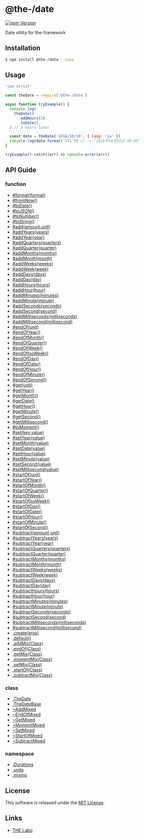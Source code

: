 @the-/date
==========

<!---
This file is generated by the-tmpl. Do not update manually.
--->

<!-- Badge Start -->
<a name="badges"></a>

[![npm Version][bd_npm_shield_url]][bd_npm_url]

[bd_repo_url]: https://github.com/the-labo/the
[bd_travis_url]: http://travis-ci.org/the-labo/the
[bd_travis_shield_url]: http://img.shields.io/travis/the-labo/the.svg?style=flat
[bd_travis_com_url]: http://travis-ci.com/the-labo/the
[bd_travis_com_shield_url]: https://api.travis-ci.com/the-labo/the.svg?token=
[bd_license_url]: https://github.com/the-labo/the/blob/master/LICENSE
[bd_npm_url]: http://www.npmjs.org/package/@the-/date
[bd_npm_shield_url]: http://img.shields.io/npm/v/@the-/date.svg?style=flat
[bd_standard_url]: http://standardjs.com/
[bd_standard_shield_url]: https://img.shields.io/badge/code%20style-standard-brightgreen.svg

<!-- Badge End -->


<!-- Description Start -->
<a name="description"></a>

Date utility for the-framework

<!-- Description End -->


<!-- Overview Start -->
<a name="overview"></a>




<!-- Overview End -->


<!-- Sections Start -->
<a name="sections"></a>

<!-- Section from "doc/readme/01.Installation.md.hbs" Start -->

<a name="section-doc-readme-01-installation-md"></a>

Installation
-----

```bash
$ npm install @the-/date --save
```


<!-- Section from "doc/readme/01.Installation.md.hbs" End -->

<!-- Section from "doc/readme/02.Usage.md.hbs" Start -->

<a name="section-doc-readme-02-usage-md"></a>

Usage
---------

```javascript
'use strict'

const theDate = require('@the-/date')

async function tryExample() {
  console.log(
    theDate()
      .addHours(3)
      .toDate(),
  ) // 3 hours later

  const date = theDate('2016/10/10', { lang: 'ja' })
  console.log(date.format('lll')) // -> "2016年10月10日 00:00"
}

tryExample().catch((err) => console.error(err))

```


<!-- Section from "doc/readme/02.Usage.md.hbs" End -->


<!-- Sections Start -->

<a name="api"></a>

## API Guide

### function
- [#format(format)](./doc/api/api.md#module_@the-/date.TheDate#format)
- [#fromNow()](./doc/api/api.md#module_@the-/date.TheDate#fromNow)
- [#toDate()](./doc/api/api.md#module_@the-/date.TheDate#toDate)
- [#toJSON()](./doc/api/api.md#module_@the-/date.TheDate#toJSON)
- [#toNumber()](./doc/api/api.md#module_@the-/date.TheDate#toNumber)
- [#toString()](./doc/api/api.md#module_@the-/date.TheDate#toString)
- [#add(amount,unit)](./doc/api/api.md#AddMixed#add)
- [#addYears(years)](./doc/api/api.md#AddMixed#addYears)
- [#addYear(year)](./doc/api/api.md#AddMixed#addYear)
- [#addQuarters(quarters)](./doc/api/api.md#AddMixed#addQuarters)
- [#addQuarter(quarter)](./doc/api/api.md#AddMixed#addQuarter)
- [#addMonths(months)](./doc/api/api.md#AddMixed#addMonths)
- [#addMonth(month)](./doc/api/api.md#AddMixed#addMonth)
- [#addWeeks(weeks)](./doc/api/api.md#AddMixed#addWeeks)
- [#addWeek(week)](./doc/api/api.md#AddMixed#addWeek)
- [#addDays(days)](./doc/api/api.md#AddMixed#addDays)
- [#addDay(day)](./doc/api/api.md#AddMixed#addDay)
- [#addHours(hours)](./doc/api/api.md#AddMixed#addHours)
- [#addHour(hour)](./doc/api/api.md#AddMixed#addHour)
- [#addMinutes(minutes)](./doc/api/api.md#AddMixed#addMinutes)
- [#addMinute(minute)](./doc/api/api.md#AddMixed#addMinute)
- [#addSeconds(seconds)](./doc/api/api.md#AddMixed#addSeconds)
- [#addSecond(second)](./doc/api/api.md#AddMixed#addSecond)
- [#addMilliseconds(milliseconds)](./doc/api/api.md#AddMixed#addMilliseconds)
- [#addMillisecond(millisecond)](./doc/api/api.md#AddMixed#addMillisecond)
- [#endOf(unit)](./doc/api/api.md#EndOfMixed#endOf)
- [#endOfYear()](./doc/api/api.md#EndOfMixed#endOfYear)
- [#endOfMonth()](./doc/api/api.md#EndOfMixed#endOfMonth)
- [#endOfQuarter()](./doc/api/api.md#EndOfMixed#endOfQuarter)
- [#endOfWeek()](./doc/api/api.md#EndOfMixed#endOfWeek)
- [#endOfIsoWeek()](./doc/api/api.md#EndOfMixed#endOfIsoWeek)
- [#endOfDay()](./doc/api/api.md#EndOfMixed#endOfDay)
- [#endOfDate()](./doc/api/api.md#EndOfMixed#endOfDate)
- [#endOfHour()](./doc/api/api.md#EndOfMixed#endOfHour)
- [#endOfMinute()](./doc/api/api.md#EndOfMixed#endOfMinute)
- [#endOfSecond()](./doc/api/api.md#EndOfMixed#endOfSecond)
- [#get(unit)](./doc/api/api.md#GetMixed#get)
- [#getYear()](./doc/api/api.md#GetMixed#getYear)
- [#getMonth()](./doc/api/api.md#GetMixed#getMonth)
- [#getDate()](./doc/api/api.md#GetMixed#getDate)
- [#getHour()](./doc/api/api.md#GetMixed#getHour)
- [#getMinute()](./doc/api/api.md#GetMixed#getMinute)
- [#getSecond()](./doc/api/api.md#GetMixed#getSecond)
- [#getMillisecond()](./doc/api/api.md#GetMixed#getMillisecond)
- [#toMoment()](./doc/api/api.md#MomentMixed#toMoment)
- [#set(key,value)](./doc/api/api.md#SetMixed#set)
- [#setYear(value)](./doc/api/api.md#SetMixed#setYear)
- [#setMonth(value)](./doc/api/api.md#SetMixed#setMonth)
- [#setDate(value)](./doc/api/api.md#SetMixed#setDate)
- [#setHour(value)](./doc/api/api.md#SetMixed#setHour)
- [#setMinute(value)](./doc/api/api.md#SetMixed#setMinute)
- [#setSecond(value)](./doc/api/api.md#SetMixed#setSecond)
- [#setMillisecond(value)](./doc/api/api.md#SetMixed#setMillisecond)
- [#startOf(unit)](./doc/api/api.md#StartOfMixed#startOf)
- [#startOfYear()](./doc/api/api.md#StartOfMixed#startOfYear)
- [#startOfMonth()](./doc/api/api.md#StartOfMixed#startOfMonth)
- [#startOfQuarter()](./doc/api/api.md#StartOfMixed#startOfQuarter)
- [#startOfWeek()](./doc/api/api.md#StartOfMixed#startOfWeek)
- [#startOfIsoWeek()](./doc/api/api.md#StartOfMixed#startOfIsoWeek)
- [#startOfDay()](./doc/api/api.md#StartOfMixed#startOfDay)
- [#startOfDate()](./doc/api/api.md#StartOfMixed#startOfDate)
- [#startOfHour()](./doc/api/api.md#StartOfMixed#startOfHour)
- [#startOfMinute()](./doc/api/api.md#StartOfMixed#startOfMinute)
- [#startOfSecond()](./doc/api/api.md#StartOfMixed#startOfSecond)
- [#subtract(amount,unit)](./doc/api/api.md#SubtractMixed#subtract)
- [#subtractYears(years)](./doc/api/api.md#SubtractMixed#subtractYears)
- [#subtractYear(year)](./doc/api/api.md#SubtractMixed#subtractYear)
- [#subtractQuarters(quarters)](./doc/api/api.md#SubtractMixed#subtractQuarters)
- [#subtractQuarter(quarter)](./doc/api/api.md#SubtractMixed#subtractQuarter)
- [#subtractMonths(months)](./doc/api/api.md#SubtractMixed#subtractMonths)
- [#subtractMonth(month)](./doc/api/api.md#SubtractMixed#subtractMonth)
- [#subtractWeeks(weeks)](./doc/api/api.md#SubtractMixed#subtractWeeks)
- [#subtractWeek(week)](./doc/api/api.md#SubtractMixed#subtractWeek)
- [#subtractDays(days)](./doc/api/api.md#SubtractMixed#subtractDays)
- [#subtractDay(day)](./doc/api/api.md#SubtractMixed#subtractDay)
- [#subtractHours(hours)](./doc/api/api.md#SubtractMixed#subtractHours)
- [#subtractHour(hour)](./doc/api/api.md#SubtractMixed#subtractHour)
- [#subtractMinutes(minutes)](./doc/api/api.md#SubtractMixed#subtractMinutes)
- [#subtractMinute(minute)](./doc/api/api.md#SubtractMixed#subtractMinute)
- [#subtractSeconds(seconds)](./doc/api/api.md#SubtractMixed#subtractSeconds)
- [#subtractSecond(second)](./doc/api/api.md#SubtractMixed#subtractSecond)
- [#subtractMilliseconds(milliseconds)](./doc/api/api.md#SubtractMixed#subtractMilliseconds)
- [#subtractMillisecond(millisecond)](./doc/api/api.md#SubtractMixed#subtractMillisecond)
- [.create(args)](./doc/api/api.md#module_@the-/date.create)
- [.default()](./doc/api/api.md#module_@the-/date.default)
- [.addMix(Class)](./doc/api/api.md#module_@the-/date.mixins.addMix)
- [.endOf(Class)](./doc/api/api.md#module_@the-/date.mixins.endOf)
- [.getMix(Class)](./doc/api/api.md#module_@the-/date.mixins.getMix)
- [.momentMix(Class)](./doc/api/api.md#module_@the-/date.mixins.momentMix)
- [.setMix(Class)](./doc/api/api.md#module_@the-/date.mixins.setMix)
- [.startOf(Class)](./doc/api/api.md#module_@the-/date.mixins.startOf)
- [.subtractMix(Class)](./doc/api/api.md#module_@the-/date.mixins.subtractMix)
### class
- [.TheDate](./doc/api/api.md#module_@the-/date.TheDate)
- [.TheDateBase](./doc/api/api.md#module_@the-/date.TheDateBase)
- [~AddMixed](./doc/api/api.md#module_@the-/date.mixins.addMix~AddMixed)
- [~EndOfMixed](./doc/api/api.md#module_@the-/date.mixins.endOf~EndOfMixed)
- [~GetMixed](./doc/api/api.md#module_@the-/date.mixins.getMix~GetMixed)
- [~MomentMixed](./doc/api/api.md#module_@the-/date.mixins.momentMix~MomentMixed)
- [~SetMixed](./doc/api/api.md#module_@the-/date.mixins.setMix~SetMixed)
- [~StartOfMixed](./doc/api/api.md#module_@the-/date.mixins.startOfMix~StartOfMixed)
- [~SubtractMixed](./doc/api/api.md#module_@the-/date.mixins.subtractMix~SubtractMixed)
### namespace
- [.Durations](./doc/api/api.md#module_@the-/date.Durations)
- [.units](./doc/api/api.md#module_@the-/date.units)
- [.mixins](./doc/api/api.md#module_@the-/date.mixins)

<!-- LICENSE Start -->
<a name="license"></a>

License
-------
This software is released under the [MIT License](https://github.com/the-labo/the/blob/master/LICENSE).

<!-- LICENSE End -->


<!-- Links Start -->
<a name="links"></a>

Links
------

+ [THE Labo][the_labo_url]

[the_labo_url]: https://github.com/the-labo

<!-- Links End -->
